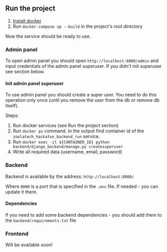## Run the project
1. [Install docker](https://docs.docker.com/engine/install/)
2. Run `docker-compose up --build` in the project's root directory

Now the service should be ready to use.


### Admin panel
To open admin panel you should open `http://localhost:8000/admin` and input credentials of the admin panel superuser. If you didn't init superuser see section below.

#### Init admin panel superuser
To use admin panel you should create a super user. You need to do this operation only once (until you remove the user from the db or remove db itself).

Steps:
1. Run docker services (see Run the project section)
2. Run `docker ps` command. In the output find container id of the `zoolatech_hackaton_backend_run` service.
3. Run `docker exec -it ${CONTAINER_ID} python backend/django_backend/manage.py createsuperuser`
4. Write all required data (username, email, password)


### Backend
Backend is available by the address:
`http://localhost:8000/`

Where `8000` is a port that is specified in the `.env` file.
If needed - you can update it there.

#### Dependencies
If you need to add some backend dependencies - you should add them to the `backend/requirements.txt` file

### Frontend
Will be available soon!